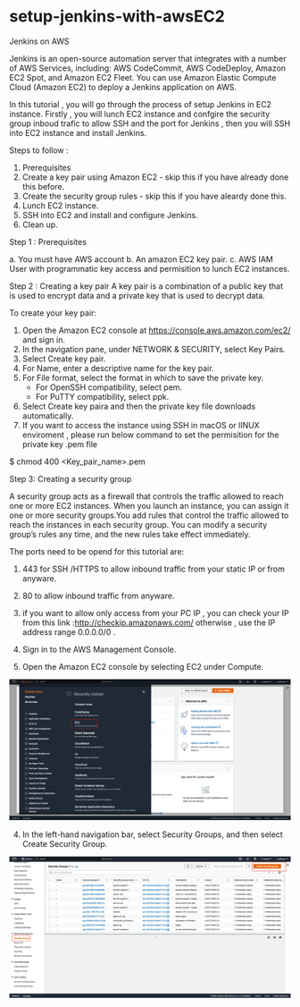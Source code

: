 # setup-jenkins-with-awsEC2


Jenkins on AWS

Jenkins is an open-source automation server that integrates with a number of AWS Services, including: AWS CodeCommit, AWS CodeDeploy, Amazon EC2 Spot, and Amazon EC2 Fleet. You can use Amazon Elastic Compute Cloud (Amazon EC2) to deploy a Jenkins application on AWS.

In this tutorial , you will go through the process of setup Jenkins in EC2 instance. Firstly , you will lunch EC2 instance and confgire the security group inboud trafic to allow SSH and the port for Jenkins , then you will SSH into EC2 instance and install Jenkins. 

Steps to follow : 

1. Prerequisites
2. Create a key pair using Amazon EC2 - skip this if you have already done this before. 
3. Create the security group rules - skip this if you have aleardy done this. 
4. Lunch EC2 instance. 
5. SSH into EC2 and install and configure Jenkins. 
6. Clean up. 


Step 1 : Prerequisites

a. You must have AWS account
b. An amazon EC2 key pair. 
c. AWS IAM User with programmatic key access and permisition to lunch EC2 instances. 


Step 2 : Creating a key pair 
A key pair is a combination of a public key that is used to encrypt data and a private key that is used to decrypt data. 

To create your key pair: 

1. Open the Amazon EC2 console at https://console.aws.amazon.com/ec2/ and sign in.
2. In the navigation pane, under NETWORK & SECURITY, select Key Pairs.
3. Select Create key pair.
4. For Name, enter a descriptive name for the key pair.
5. For File format, select the format in which to save the private key.
     - For OpenSSH compatibility, select pem.
     - For PuTTY compatibility, select ppk.
6. Select Create key paira and then the private key file downloads automatically.
7. If you want to access the instance using SSH in macOS or lINUX enviroment , please run below command to set the permisition for the private
key .pem file 


  $ chmod 400 <Key_pair_name>.pem 

Step 3: Creating a security group 

A security group acts as a firewall that controls the traffic allowed to reach one or more EC2 instances. 
When you launch an instance, you can assign it one or more security groups.You add rules that control the traffic 
allowed to reach the instances in each security group. You can modify a security group’s rules any time, and the new rules
take effect immediately.

The ports need to be opend for this tutorial are: 
  1. 443 for SSH /HTTPS to allow inbound traffic from your static IP or from anyware.
  2. 80 to allow inbound traffic from anyware.

1. if you want to allow only access from your PC IP , you can check your IP from this link :http://checkip.amazonaws.com/ 
    otherwise , use the IP address range 0.0.0.0/0 . 

2. Sign in to the AWS Management Console.
3. Open the Amazon EC2 console by selecting EC2 under Compute.


<img src="img/img1.png" />

4. In the left-hand navigation bar, select Security Groups, and then select Create Security Group.
<img src="img/img2.png" />



